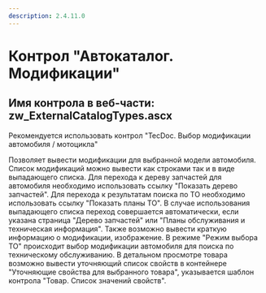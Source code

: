 ```yaml
---
description: 2.4.11.0
---
```


# Контрол "Автокаталог. Модификации"

## Имя контрола в веб-части: zw\_ExternalCatalogTypes.ascx

Рекомендуется использовать контрол "TecDoc. Выбор модификации автомобиля / мотоцикла"

Позволяет вывести модификации для выбранной модели автомобиля. Список модификаций можно вывести как строками так и в виде выпадающего списка. Для перехода к дереву запчастей для автомобиля необходимо использовать ссылку "Показать дерево запчастей". Для перехода к результатам поиска по ТО необходимо использовать ссылку "Показать планы ТО". В случае использования выпадающего списка переход совершается автоматически, если указана страница "Дерево запчастей" или "Планы обслуживания и техническая информация". Также возможно вывести краткую информацию о модификации, изображение. В режиме "Режим выбора ТО" происходит выбор модификации автомобиля для поиска по техническому обслуживанию. В детальном просмотре товара возможно вывести уточняющий список свойств в контейнере "Уточняющие свойства для выбранного товара", указывается шаблон контрола "Товар. Список значений свойств".

